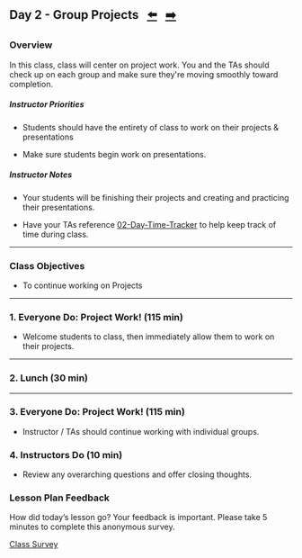 ## Day 2 - Group Projects <!--links--> &nbsp; [⬅️](../01-Day/01-Day-LessonPlan.md) &nbsp; [➡️](../03-Day/03-Day-LessonPlan.md)

### Overview

In this class, class will center on project work. You and the TAs should check up on each group and make sure they're moving smoothly toward completion.

##### Instructor Priorities

* Students should have the entirety of class to work on their projects & presentations

* Make sure students begin work on presentations.

##### Instructor Notes

* Your students will be finishing their projects and creating and practicing their presentations.

* Have your TAs reference [02-Day-Time-Tracker](https://drive.google.com/a/trilogyed.com/file/d/1wbM-Z1WtHfR3X_RUkoNdAD0spK8d6P7o/view?usp=sharing) to help keep track of time during class.

- - -

### Class Objectives

* To continue working on Projects

- - -

### 1. Everyone Do: Project Work! (115 min)

* Welcome students to class, then immediately allow them to work on their projects. 

- - -

### 2. Lunch (30 min)

- - -

### 3. Everyone Do: Project Work! (115 min)

* Instructor / TAs should continue working with individual groups. 

### 4. Instructors Do (10 min)

* Review any overarching questions and offer closing thoughts.

### Lesson Plan Feedback

How did today’s lesson go? Your feedback is important. Please take 5 minutes to complete this anonymous survey.

[Class Survey](https://forms.gle/nYLbt6NZUNJMJ1h38)
